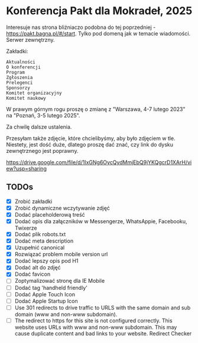 # Konferencja Pakt dla Mokradeł, 2025

Interesuje nas strona bliźniaczo podobna do tej poprzedniej -https://pakt.bagna.pl/#/start. Tylko pod domeną jak w temacie wiadomości. Serwer zewnętrzny.

Zakładki:

    Aktualności
    O konferencji
    Program
    Zgłoszenia
    Prelegenci
    Sponsorzy
    Komitet organizacyjny
    Komitet naukowy


W prawym górnym rogu proszę o zmianę z "Warszawa, 4-7 lutego 2023" na "Poznań, 3-5 lutego 2025".

Za chwilę dalsze ustalenia.

 Przesyłam także zdjęcie, które chcielibyśmy, aby było zdjęciem w tle. Niestety, jest dość duże, dlatego proszę dać znać, czy link do dysku zewnętrznego jest poprawny.

https://drive.google.com/file/d/1IxGNg6OycQydMmjEbQ9jYKQgcrD1XArH/view?usp=sharing

## TODOs

- [x] Zrobić zakładki
- [x] Zrobić dynamiczne wczytywanie zdjęć
- [x] Dodać placeholderową treść
- [x] Dodać opis dla załączników w Messengerze, WhatsAppie, Facebooku, Twixerze
- [x] Dodać plik robots.txt
- [x] Dodać meta description
- [x] Uzupełnić canonical
- [x] Rozwiązać problem mobile version url
- [x] Dodać lepszy opis pod H1
- [x] Dodać alt do zdjęć
- [x] Dodać favicon
- [ ] Zoptymalizować stronę dla IE Mobile
- [ ] Dodać tag 'handheld friendly'
- [ ] Dodać Apple Touch Icon
- [ ] Dodać Apple Startup Icon
- [ ] Use 301 redirects to drive traffic to URLS with the same domain and sub domain (www and non-www subdomain).
- [ ] The redirect to https for this site is not configured correctly. This website uses URLs with www and non-www subdomain. This may cause duplicate content and bad links to your website. Redirect Checker